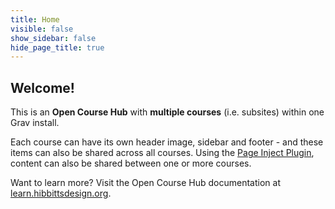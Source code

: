 ```yaml
---
title: Home
visible: false
show_sidebar: false
hide_page_title: true
---
```


## Welcome!

This is an **Open Course Hub** with **multiple courses** (i.e. subsites) within one Grav install.

Each course can have its own header image, sidebar and footer - and these items can also be shared across all courses. Using the [Page Inject Plugin](https://github.com/getgrav/grav-plugin-page-inject), content can also be shared between one or more courses.

Want to learn more? Visit the Open Course Hub documentation at [learn.hibbittsdesign.org](https://learn.hibbittsdesign.org/opencoursehub).
